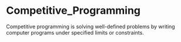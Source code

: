 # Competitive_Programming
Competitive programming is solving well-defined problems by writing computer programs under specified limits or constraints.
